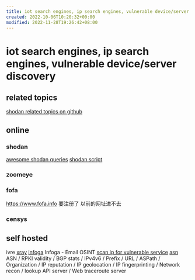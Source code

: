 ```yaml
---
title: iot search engines, ip search engines, vulnerable device/server discovery
created: 2022-10-06T10:20:32+00:00
modified: 2022-11-28T19:26:42+08:00
---
```


# iot search engines, ip search engines, vulnerable device/server discovery

## related topics

[shodan related topics on github](https://github.com/topics/shodan)

## online

### shodan
[awesome shodan queries](https://github.com/jakejarvis/awesome-shodan-queries)
[shodan script](https://github.com/random-robbie/My-Shodan-Scripts)
### zoomeye
### fofa

https://www.fofa.info
要注册了 以前的网址进不去

### censys

## self hosted
ivre
[xray](https://github.com/evilsocket/xray)
[infoga](https://github.com/m4ll0k/Infoga) Infoga - Email OSINT
[scan ip for vulnerable service](https://github.com/s0md3v/Silver)
[asn](https://github.com/nitefood/asn) ASN / RPKI validity / BGP stats / IPv4v6 / Prefix / URL / ASPath / Organization / IP reputation / IP geolocation / IP fingerprinting / Network recon / lookup API server / Web traceroute server
